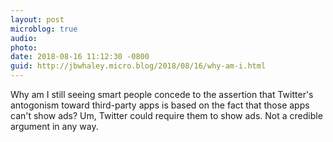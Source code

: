 ```yaml
---
layout: post
microblog: true
audio: 
photo: 
date: 2018-08-16 11:12:30 -0800
guid: http://jbwhaley.micro.blog/2018/08/16/why-am-i.html
---
```

Why am I still seeing smart people concede to the assertion that Twitter's antogonism toward third-party apps is based on the fact that those apps can't show ads? Um, Twitter could require them to show ads. Not a credible argument in any way.

